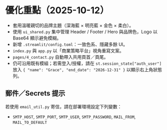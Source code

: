 # 優化重點（2025-10-12）

- 套用溫暖親切的品牌主題（深海藍 × 明亮藍 × 金色 × 柔白）。
- 使用 `ui_shared.py` 集中管理 Header / Footer / Hero 與品牌色，Logo 以 Base64 顯示避免模糊。
- 新增 `.streamlit/config.toml`：一致色系、隱藏多餘 UI。
- `index.py` 與 `app.py` 以「商業策略平台」視角重寫文案。
- `pages/4_contact.py` 自動帶入共用頁首／頁尾。
- 仍可沿用既有模組；若需登入/授權，請在 `st.session_state["auth_user"]` 放入 `{ "name": "Grace", "end_date": "2026-12-31" }` 以顯示右上角狀態列。

## 郵件／Secrets 提示
若使用 `email_util.py` 寄信，請在部署環境設定下列變數：
- `SMTP_HOST`, `SMTP_PORT`, `SMTP_USER`, `SMTP_PASSWORD`, `MAIL_FROM`, `MAIL_TO_DEFAULT`